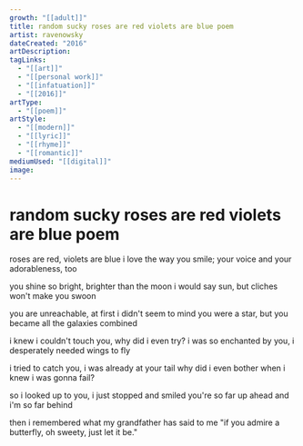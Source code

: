 ```yaml
---
growth: "[[adult]]"
title: random sucky roses are red violets are blue poem
artist: ravenowsky
dateCreated: "2016"
artDescription:
tagLinks:
  - "[[art]]"
  - "[[personal work]]"
  - "[[infatuation]]"
  - "[[2016]]"
artType:
  - "[[poem]]"
artStyle:
  - "[[modern]]"
  - "[[lyric]]"
  - "[[rhyme]]"
  - "[[romantic]]"
mediumUsed: "[[digital]]"
image:
---
```

# random sucky roses are red violets are blue poem 

roses are red, violets are blue
i love the way you smile; your voice and your adorableness, too

you shine so bright, brighter than the moon
i would say sun, but cliches won't make you swoon

you are unreachable, at first i didn't seem to mind
you were a star, but you became all the galaxies combined

i knew i couldn't touch you, why did i even try?
i was so enchanted by you, i desperately needed wings to fly

i tried to catch you, i was already at your tail
why did i even bother when i knew i was gonna fail?

so i looked up to you, i just stopped and smiled
you're so far up ahead and i'm so far behind

then i remembered what my grandfather has said to me
"if you admire a butterfly, oh sweety, just let it be."